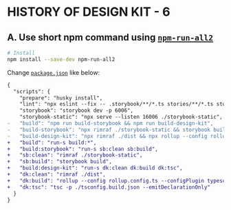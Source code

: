 # HISTORY OF DESIGN KIT - 6

## A. Use short npm command using [`npm-run-all2`](https://www.npmjs.com/package/npm-run-all2)

```bash
# Install
npm install --save-dev npm-run-all2
```

Change [`package.json`](../package.json)
like below:

```diff
{
  "scripts": {
    "prepare": "husky install",
    "lint": "npx eslint --fix -- .storybook/**/*.ts stories/**/*.ts stories/**/*.tsx",
    "storybook": "storybook dev -p 6006",
    "storybook-static": "npx serve --listen 16006 ./storybook-static",
-   "build": "npm run build-storybook && npm run build-design-kit",
-   "build-storybook": "npx rimraf ./storybook-static && storybook build",
-   "build-design-kit": "npx rimraf ./dist && npx rollup --config rollup.config.ts --configPlugin typescript && tsc -p ./tsconfig.build.json --emitDeclarationOnly"
+   "build": "run-s build:*",
+   "build:storybook": "run-s sb:clean sb:build",
+   "sb:clean": "rimraf ./storybook-static",
+   "sb:build": "storybook build",
+   "build:design-kit": "run-s dk:clean dk:build dk:tsc",
+   "dk:clean": "rimraf ./dist",
+   "dk:build": "rollup --config rollup.config.ts --configPlugin typescript",
+   "dk:tsc": "tsc -p ./tsconfig.build.json --emitDeclarationOnly"
  }
}
```
